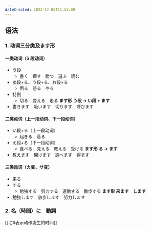 ```yaml
---
dateCreated: 2023-12-05T11:53:00
---
```

## 语法
### 1. 动词三分类及ます形
#### 一类动词（5 段动词）
- う段
	- 書く　探す　勝つ　遊ぶ　読む
- あ段+る、う段+る、お段+る
	- 困る　怒る　やる
- 特例
	- 切る　変える　走る
**ます形 う段 -> い段 + ます**
- 書きます　吸います　切ります　呼びます
#### 二类动词（上一段动词、下一段动词）
- い段+る（上一段动词）
	- 起きる　着る
- え段+る（下一段动词）
	- 食べる　見える　教える　受ける
**ます形 る -> ます**
- 教えます　開けます　調べます　得ます
#### 三类动词（カ变、サ变）
- 来る
- する
	- 勉強する　努力する　運動する　散歩する
**ます形 来ます　します**
- 勉強します　散歩します　努力します
### 2. 名（時間）に　動詞
[[に#表示动作发生的时间]]
